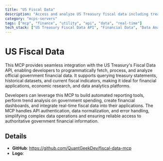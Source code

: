 ```yaml
---
title: "US Fiscal Data"
description: "Access and analyze US Treasury fiscal data including treasury statements and historical financial records through the Fiscal Data API."
category: "mcps-servers"
tags: ["mcp", "finance", "utility", "api", "data", "real-time"]
tech_stack: ["US Treasury Fiscal Data API", "Financial Data", "Data Analytics", "Government APIs"]
---
```


# US Fiscal Data

This MCP provides seamless integration with the US Treasury's Fiscal Data API, enabling developers to programmatically fetch, process, and analyze official government financial data. It supports querying treasury statements, historical datasets, and current fiscal indicators, making it ideal for financial applications, economic research, and data analytics platforms.

Developers can leverage this MCP to build automated reporting tools, perform trend analysis on government spending, create financial dashboards, and integrate real-time fiscal data into their applications. The MCP handles API authentication, data normalization, and error handling, simplifying complex data operations and ensuring reliable access to authoritative government financial information.

## Details

- **GitHub**: https://github.com/QuantGeekDev/fiscal-data-mcp
- **Logo**: 
